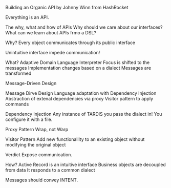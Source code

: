 Building an Organic API
by Johnny Winn
from HashRocket

Everything is an API.

The why, what and how of APIs
Why should we care about our interfaces?
What can we learn about APIs frmo a DSL? 

Why?
Every object communicates through its public interface

Unintuitive interface impede communication!

What?
Adaptive Domain Language Interpreter
Focus is shifted to the messages
Implementation changes based on a dialect
Messages are transformed

Message-Driven Design

Message Dirve Design
Language adaptation with Dependency Injection
Abstraction of extenal dependencies via proxy
Visitor pattern to apply commands

Dependency Injection
Any instance of TARDIS you pass the dialect in!
You configure it with a file.

Proxy Pattern
Wrap, not Warp

Visitor Pattern
Add new functionallity to an existing object without modifying the original object

Verdict
Expose communication.

How?
Active Record is an intuitive interface
  Business objects are decoupled from data
  It responds to a common dialect

Messages should convey INTENT.


